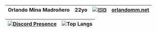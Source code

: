 
| __Orlando Mina Madroñero__ | 22yo | ![🇨🇴](https://flagcdn.com/16x12/co.png) | [orlandomm.net](https://orlandomm.net)
|---|---|---|---|

[![Discord Presence](https://lanyard.cnrad.dev/api/461282493153411082)](https://discord.com/users/461282493153411082) | ![Top Langs](https://github-readme-stats.vercel.app/api/top-langs/?username=orloxx23&layout=compact) | 
|---|---|
